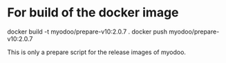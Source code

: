 # For build of the docker image
docker build -t myodoo/prepare-v10:2.0.7 .
docker push myodoo/prepare-v10:2.0.7

This is only a prepare script for the release images of myodoo.
